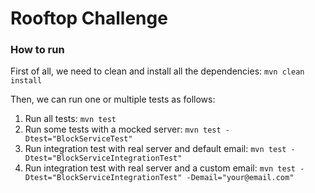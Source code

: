 # Rooftop Challenge

### How to run
First of all, we need to clean and install all the dependencies: `mvn clean install`

Then, we can run one or multiple tests as follows:
1. Run all tests: `mvn test`
2. Run some tests with a mocked server: `mvn test -Dtest="BlockServiceTest"`
3. Run integration test with real server and default email: `mvn test -Dtest="BlockServiceIntegrationTest"`
4. Run integration test with real server and a custom email: `mvn test -Dtest="BlockServiceIntegrationTest" -Demail="your@email.com"`